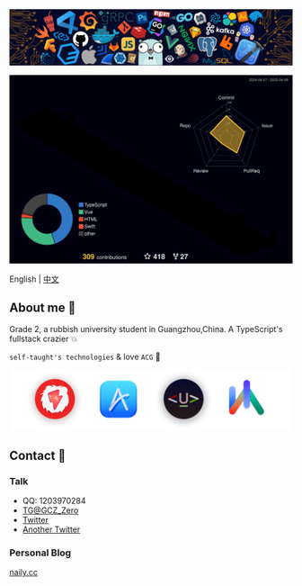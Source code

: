<img src="./header.png" />

![Status](profile-3d-contrib/profile-night-rainbow.svg)  

English
|
[中文](https://github.com/Groupguanfang/groupguanfang) 

## About me 🌈

Grade 2, a rubbish university student in Guangzhou,China. A TypeScript's fullstack crazier 💥

`self-taught's technologies` & love `ACG` 🥰

<img src="./at-top.png" />

## Contact 💬

### Talk

- QQ: 1203970284
- [TG@GCZ_Zero](http://t.me/GCZ_Zero)
- [Twitter](https://x.com/GCZZero)
- [Another Twitter](https://x.com/LargerShallow)

### Personal Blog

[naily.cc](https://naily.cc)
